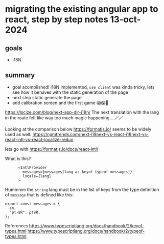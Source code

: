 # migrating the existing angular app to react, step by step notes 13-oct-2024

## goals
- I18N

## summary 
- goal acomplished! I18N implemented, `use client` was kinda tricky, lets see how it behaves with the static generation of the page
- next step static generate the page
- add calibration screen and the first game 😱😱👻


https://locize.com/blog/next-app-dir-i18n/ The next translation with the lang in the route
felt like way too much magic happening... 🪄🪄

Looking at the comparison below https://formatjs.io/ seems to be widely used as well.
https://npmtrends.com/next-i18next-vs-react-i18next-vs-react-intl-vs-react-localize-redux

lets go with https://formatjs.io/docs/react-intl/

What is this?
```
      <IntlProvider
        messages={messages[lang as keyof typeof messages]}
        locale={lang}
      >
```      
Hummmm the `string` lang must be in the list of keys from the type definition of `message`
that is defined like this: 
```
export const messages = {
  en,
  "pt-BR": ptBR,
};
```

References
https://www.typescriptlang.org/docs/handbook/2/keyof-types.html
https://www.typescriptlang.org/docs/handbook/2/typeof-types.html